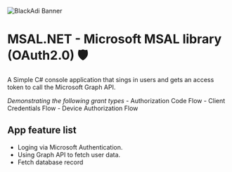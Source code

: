 ![BlackAdi Banner](https://png.pngtree.com/thumb_back/fw800/back_our/20190622/ourmid/pngtree-chinese-style-ink-dragon-banner-image_210265.jpg)

# MSAL.NET - Microsoft MSAL library (OAuth2.0) 🛡️

A Simple C# console application that sings in users and gets an access token to call the Microsoft Graph API.

 *Demonstrating the following grant types*
    - Authorization Code Flow
    - Client Credentials Flow
    - Device Authorization Flow

## App feature list

- Loging via Microsoft Authentication.
- Using Graph API to fetch user data.
- Fetch database record
